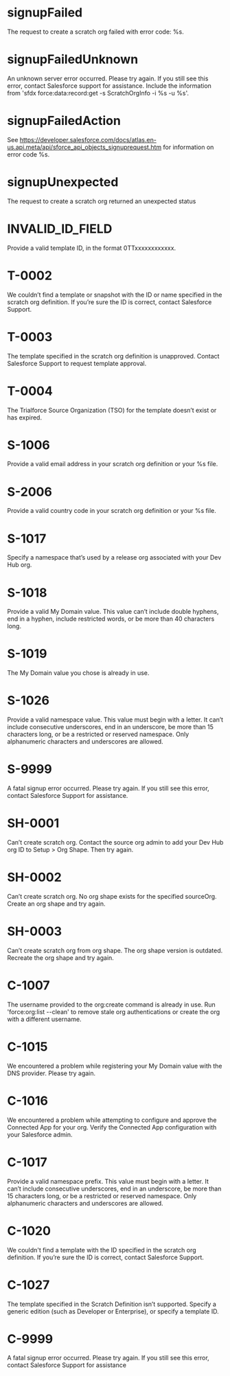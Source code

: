 # signupFailed

The request to create a scratch org failed with error code: %s.

# signupFailedUnknown

An unknown server error occurred. Please try again. If you still see this error, contact Salesforce support for assistance. Include the information from 'sfdx force:data:record:get -s ScratchOrgInfo -i %s -u %s'.

# signupFailedAction

See https://developer.salesforce.com/docs/atlas.en-us.api.meta/api/sforce_api_objects_signuprequest.htm for information on error code %s.

# signupUnexpected

The request to create a scratch org returned an unexpected status

# INVALID_ID_FIELD

Provide a valid template ID, in the format 0TTxxxxxxxxxxxx.

# T-0002

We couldn’t find a template or snapshot with the ID or name specified in the scratch org definition. If you’re sure the ID is correct, contact Salesforce Support.

# T-0003

The template specified in the scratch org definition is unapproved. Contact Salesforce Support to request template approval.

# T-0004

The Trialforce Source Organization (TSO) for the template doesn’t exist or has expired.

# S-1006

Provide a valid email address in your scratch org definition or your %s file.

# S-2006

Provide a valid country code in your scratch org definition or your %s file.

# S-1017

Specify a namespace that’s used by a release org associated with your Dev Hub org.

# S-1018

Provide a valid My Domain value. This value can’t include double hyphens, end in a hyphen, include restricted words, or be more than 40 characters long.

# S-1019

The My Domain value you chose is already in use.

# S-1026

Provide a valid namespace value. This value must begin with a letter. It can’t include consecutive underscores, end in an underscore, be more than 15 characters long, or be a restricted or reserved namespace. Only alphanumeric characters and underscores are allowed.

# S-9999

A fatal signup error occurred. Please try again. If you still see this error, contact Salesforce Support for assistance.

# SH-0001

Can’t create scratch org. Contact the source org admin to add your Dev Hub org ID to Setup > Org Shape. Then try again.

# SH-0002

Can’t create scratch org. No org shape exists for the specified sourceOrg. Create an org shape and try again.

# SH-0003

Can’t create scratch org from org shape. The org shape version is outdated. Recreate the org shape and try again.

# C-1007

The username provided to the org:create command is already in use. Run 'force:org:list --clean' to remove stale org authentications or create the org with a different username.

# C-1015

We encountered a problem while registering your My Domain value with the DNS provider. Please try again.

# C-1016

We encountered a problem while attempting to configure and approve the Connected App for your org. Verify the Connected App configuration with your Salesforce admin.

# C-1017

Provide a valid namespace prefix. This value must begin with a letter. It can’t include consecutive underscores, end in an underscore, be more than 15 characters long, or be a restricted or reserved namespace. Only alphanumeric characters and underscores are allowed.

# C-1020

We couldn't find a template with the ID specified in the scratch org definition. If you’re sure the ID is correct, contact Salesforce Support.

# C-1027

The template specified in the Scratch Definition isn’t supported. Specify a generic edition (such as Developer or Enterprise), or specify a template ID.

# C-9999

A fatal signup error occurred. Please try again. If you still see this error, contact Salesforce Support for assistance
